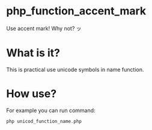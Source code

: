 # php_function_accent_mark
Use accent mark! Why not? ッ

# What is it?
This is practical use unicode symbols in name function.

# How use?
For example you can run command:
```php
php unicod_function_name.php
```